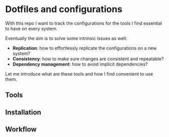 <!-- vim: set colorcolumn=80: -->
# Dotfiles and configurations

With this repo I want to track the configurations for the tools I find essential to have on every system.

Eventually the aim is to solve some intrinsic issues as well:
- **Replication**: how to effortlessly replicate the configurations on a new system?
- **Consistency**: how to make sure changes are consistent and repeatable?
- **Dependency management**: how to avoid implicit dependencies?

Let me introduce what are these tools and how I find convenient to use them.

## Tools

## Installation

## Workflow

